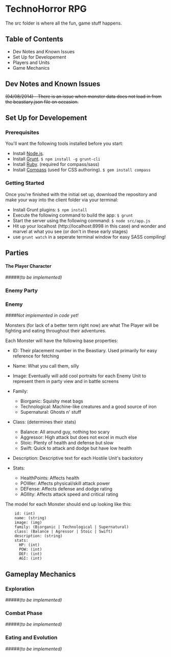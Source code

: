 # TechnoHorror RPG

The src folder is where all the fun, game stuff happens.

## Table of Contents

* Dev Notes and Known Issues
* Set Up for Developement
* Players and Units
* Game Mechanics

## Dev Notes and Known Issues

~~(04/08/2014) - There is an issue when monster data does not load in from the beastiary.json file on occasion.~~

## Set Up for Developement

### Prerequisites

You'll want the following tools installed before you start:

* Install [Node.js](http://nodejs.org/).
* Install [Grunt](https://github.com/gruntjs/grunt/wiki/Getting-started).
    `$ npm install -g grunt-cli`
* Install [Ruby](http://rubyinstaller.org/downloads/). (required for compass/sass)
* Install [Compass](http://compass-style.org/install/) (used for CSS authoring).
    `$ gem install compass`

### Getting Started

Once you're finished with the initial set up, download the repository and make your way into the client folder via your terminal:

* Install Grunt plugins:
    `$ npm install`
* Execute the following command to build the app:
    `$ grunt`
* Start the server using the following command:
    `$ node src/app.js`
* Hit up your localhost (http://localhost:8998 in this case) and wonder and marvel at what you see (or don't in these early stages)
* use `grunt watch` in a seperate terminal window for easy SASS compiling!

## Parties

#### The Player Character
#####_(to be implemented)_

### Enemy Party

### Enemy
*####Not implemented in code yet!*

Monsters (for lack of a better term right now) are what The Player will be fighting and eating throughout their adventures. 

Each Monster will have the following base properties:

* ID: Their placement number in the Beastiary. Used primarily for easy reference for fetching

* Name: What you call them, silly

* Image: Eventually will add cool portraits for each Enemy Unit to represent them in party view and in battle screens

* Family:
    - Biorganic: Squishy meat bags
    - Technological: Machine-like creatures and a good source of iron
    - Supernatural: Ghosts n' stuff

* Class: (determines their stats)
    - Balance: All around guy, nothing too scary
    - Aggressor: High attack but does not excel in much else 
    - Stoic: Plenty of health and defense but slow
    - Swift: Quick to attack and dodge but have low health
    
* Description: Descriptive text for each Hostile Unit's backstory

* Stats: 
    - HealthPoints: Affects health
    - POWer: Affects physical/skill attack power
    - DEFense: Affects defense and dodge rating
    - AGIlity: Affects attack speed and critical rating

The model for each Monster should end up looking like this:
```
    id: (int)
    name: (string)
    image: (img)
    family: (Biorganic | Technological | Supernatural)
    class: (Balance | Agressor | Stoic | Swift)
    description: (string)
    stats:
      HP: (int)
      POW: (int)
      DEF: (int)
      AGI: (int)
```
## Gameplay Mechanics
### Exploration
#####_(to be implemented)_
### Combat Phase
#####_(to be implemented)_
### Eating and Evolution
#####_(to be implemented)_
